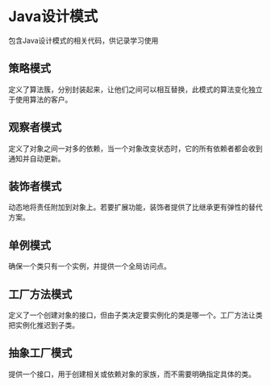 # Java设计模式
包含Java设计模式的相关代码，供记录学习使用

## 策略模式
定义了算法簇，分别封装起来，让他们之间可以相互替换，此模式的算法变化独立于使用算法的客户。
## 观察者模式
定义了对象之间一对多的依赖，当一个对象改变状态时，它的所有依赖者都会收到通知并自动更新。
## 装饰者模式
动态地将责任附加到对象上。若要扩展功能，装饰者提供了比继承更有弹性的替代方案。
## 单例模式
确保一个类只有一个实例，并提供一个全局访问点。
## 工厂方法模式
定义了一个创建对象的接口，但由子类决定要实例化的类是哪一个。工厂方法让类把实例化推迟到子类。
## 抽象工厂模式
提供一个接口，用于创建相关或依赖对象的家族，而不需要明确指定具体的类。

